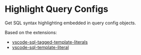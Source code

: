 # Highlight Query Configs

Get SQL syntax highlighting embedded in query config objects.

Based on the extensions:

- [vscode-sql-tagged-template-literals](https://github.com/frigus02/vscode-sql-tagged-template-literals)
- [vscode-sql-template-literal](https://github.com/ForbesLindesay/vscode-sql-template-literal)
